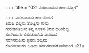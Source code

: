 +++
title = "021 ವಿರಥನಾದನು ಕರ್ಣನಮ್ಬಿಗೆ"

+++
ವಿರಥನಾದನು ಕರ್ಣನಂಬಿಗೆ  
ತಿರುಹಿ ಬಿಲ್ಲನು ತೊಟ್ಟನಾ ಗುರು  
ಗುರುತನೂಜನು ತನ್ನ ಸೂತನ ಶಿರವ ಹರಿಯೆಚ್ಚ  
ಸುರಗಿಯನು ಬಿಸುಟೊರೆಯ ತಿರುಹಿದ  
ನರಸನನುಜನು ಕೃಪನು ಶಲ್ಯನು  
ಕೊರಳಲಸುಗಳ ಹಿಡಿದು ಹಂಗಿಗರಾದರೊಡೆಯಂಗೆ     ॥21॥